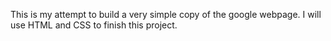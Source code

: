 This is my attempt to build a very simple copy of the google webpage. I will use HTML and CSS to finish this project.
